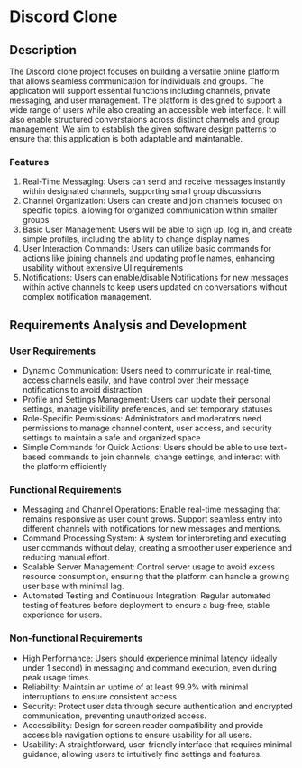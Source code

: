 # Discord Clone
## Description
The Discord clone project focuses on building a versatile online platform that allows seamless communication for individuals and groups. The application will support essential functions including channels, private messaging, and user management. The platform is designed to support a wide range of users while also creating an accessible web interface. It will also enable structured converstaions across distinct channels and group management. We aim to establish the given software design patterns to ensure that this application is both adaptable and maintanable.
### Features
1. Real-Time Messaging: Users can send and receive messages instantly within designated channels, supporting small group discussions
2. Channel Organization: Users can create and join channels focused on specific topics, allowing for organized communication within smaller groups
3. Basic User Management: Users will be able to sign up, log in, and create simple profiles, including the ability to change display names
4. User Interaction Commands: Users can utilize basic commands for actions like joining channels and updating profile names, enhancing usability without extensive UI requirements
5. Notifications: Users can enable/disable Notifications for new messages within active channels to keep users updated on conversations without complex notification management.

## Requirements Analysis and Development
### User Requirements
- Dynamic Communication: Users need to communicate in real-time, access channels easily, and have control over their message notifications to avoid distraction
- Profile and Settings Management: Users can update their personal settings, manage visibility preferences, and set temporary statuses
- Role-Specific Permissions: Administrators and moderators need permissions to manage channel content, user access, and security settings to maintain a safe and organized space
- Simple Commands for Quick Actions: Users should be able to use text-based commands to join channels, change settings, and interact with the platform efficiently
### Functional Requirements
- Messaging and Channel Operations: Enable real-time messaging that remains responsive as user count grows. Support seamless entry into different channels with notifications for new messages and mentions.
- Command Processing System: A system for interpreting and executing user commands without delay, creating a smoother user experience and reducing manual effort.
- Scalable Server Management: Control server usage to avoid excess resource consumption, ensuring that the platform can handle a growing user base with minimal lag.
- Automated Testing and Continuous Integration: Regular automated testing of features before deployment to ensure a bug-free, stable experience for users.
### Non-functional Requirements
- High Performance: Users should experience minimal latency (ideally under 1 second) in messaging and command execution, even during peak usage times.
- Reliability: Maintain an uptime of at least 99.9% with minimal interruptions to ensure consistent access.
- Security: Protect user data through secure authentication and encrypted communication, preventing unauthorized access.
- Accessibility: Design for screen reader compatibility and provide accessible navigation options to ensure usability for all users.
- Usability: A straightforward, user-friendly interface that requires minimal guidance, allowing users to intuitively find settings and features.
